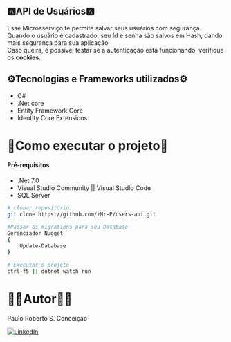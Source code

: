 ## 🅰️API de Usuários🅰️

Esse Microsserviço te permite salvar seus usuários com segurança.   
Quando o usuário é cadastrado, seu Id e senha são salvos em Hash, dando mais segurança para sua aplicação.     
Caso queira, é possível testar se a autenticação está funcionando, verifique os __cookies__.

## ⚙️Tecnologias e Frameworks utilizados⚙️

- C# 
- .Net core
- Entity Framework Core
- Identity Core Extensions

# 📒Como executar o projeto📒

#### Pré-requisitos
- .Net 7.0
- Visual Studio Community || Visual Studio Code
- SQL Server

```bash
# clonar repositório:
git clone https://github.com/zMr-P/users-api.git

#Passar as migrations para seu Database
Gerênciador Nugget
{
    Update-Database
}

# Executar o projeto
ctrl-f5 || dotnet watch run 
```

# 🧑‍🔬Autor🧑‍🔬

Paulo Roberto S. Conceição

[![LinkedIn](https://img.shields.io/badge/LinkedIn-0077B5?style=for-the-badge&logo=linkedin&logoColor=white)](https://www.linkedin.com/in/zzmr-p)
